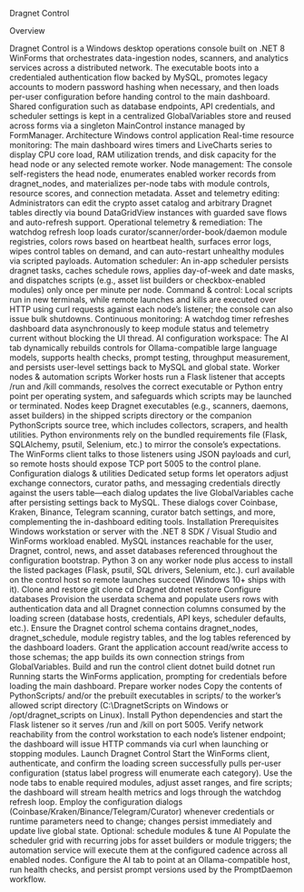 Dragnet Control

Overview

Dragnet Control is a Windows desktop operations console built on .NET 8 WinForms that orchestrates data-ingestion nodes, scanners, and analytics services across a distributed network. The executable boots into a credentialed authentication flow backed by MySQL, promotes legacy accounts to modern password hashing when necessary, and then loads per-user configuration before handing control to the main dashboard. Shared configuration such as database endpoints, API credentials, and scheduler settings is kept in a centralized GlobalVariables store and reused across forms via a singleton MainControl instance managed by FormManager.
Architecture
Windows control application
Real-time resource monitoring: The main dashboard wires timers and LiveCharts series to display CPU core load, RAM utilization trends, and disk capacity for the head node or any selected remote worker.
Node management: The console self-registers the head node, enumerates enabled worker records from dragnet_nodes, and materializes per-node tabs with module controls, resource scores, and connection metadata.
Asset and telemetry editing: Administrators can edit the crypto asset catalog and arbitrary Dragnet tables directly via bound DataGridView instances with guarded save flows and auto-refresh support.
Operational telemetry & remediation: The watchdog refresh loop loads curator/scanner/order-book/daemon module registries, colors rows based on heartbeat health, surfaces error logs, wipes control tables on demand, and can auto-restart unhealthy modules via scripted payloads.
Automation scheduler: An in-app scheduler persists dragnet tasks, caches schedule rows, applies day-of-week and date masks, and dispatches scripts (e.g., asset list builders or checkbox-enabled modules) only once per minute per node.
Command & control: Local scripts run in new terminals, while remote launches and kills are executed over HTTP using curl requests against each node’s listener; the console can also issue bulk shutdowns.
Continuous monitoring: A watchdog timer refreshes dashboard data asynchronously to keep module status and telemetry current without blocking the UI thread.
AI configuration workspace: The AI tab dynamically rebuilds controls for Ollama-compatible large language models, supports health checks, prompt testing, throughput measurement, and persists user-level settings back to MySQL and global state.
Worker nodes & automation scripts
Worker hosts run a Flask listener that accepts /run and /kill commands, resolves the correct executable or Python entry point per operating system, and safeguards which scripts may be launched or terminated. Nodes keep Dragnet executables (e.g., scanners, daemons, asset builders) in the shipped scripts directory or the companion PythonScripts source tree, which includes collectors, scrapers, and health utilities. Python environments rely on the bundled requirements file (Flask, SQLAlchemy, psutil, Selenium, etc.) to mirror the console’s expectations. The WinForms client talks to those listeners using JSON payloads and curl, so remote hosts should expose TCP port 5005 to the control plane.
Configuration dialogs & utilities
Dedicated setup forms let operators adjust exchange connectors, curator paths, and messaging credentials directly against the users table—each dialog updates the live GlobalVariables cache after persisting settings back to MySQL. These dialogs cover Coinbase, Kraken, Binance, Telegram scanning, curator batch settings, and more, complementing the in-dashboard editing tools.
Installation
Prerequisites
Windows workstation or server with the .NET 8 SDK / Visual Studio and WinForms workload enabled.
MySQL instances reachable for the user, Dragnet, control, news, and asset databases referenced throughout the configuration bootstrap.
Python 3 on any worker node plus access to install the listed packages (Flask, psutil, SQL drivers, Selenium, etc.).
curl available on the control host so remote launches succeed (Windows 10+ ships with it).
Clone and restore
git clone
cd Dragnet
dotnet restore
Configure databases
Provision the userdata schema and populate users rows with authentication data and all Dragnet connection columns consumed by the loading screen (database hosts, credentials, API keys, scheduler defaults, etc.).
Ensure the Dragnet control schema contains dragnet_nodes, dragnet_schedule, module registry tables, and the log tables referenced by the dashboard loaders.
Grant the application account read/write access to those schemas; the app builds its own connection strings from GlobalVariables.
Build and run the control client
dotnet build
dotnet run
Running starts the WinForms application, prompting for credentials before loading the main dashboard.
Prepare worker nodes
Copy the contents of PythonScripts/ and/or the prebuilt executables in scripts/ to the worker’s allowed script directory (C:\DragnetScripts on Windows or /opt/dragnet_scripts on Linux).
Install Python dependencies and start the Flask listener so it serves /run and /kill on port 5005.
Verify network reachability from the control workstation to each node’s listener endpoint; the dashboard will issue HTTP commands via curl when launching or stopping modules.
Launch Dragnet Control
Start the WinForms client, authenticate, and confirm the loading screen successfully pulls per-user configuration (status label progress will enumerate each category).
Use the node tabs to enable required modules, adjust asset ranges, and fire scripts; the dashboard will stream health metrics and logs through the watchdog refresh loop.
Employ the configuration dialogs (Coinbase/Kraken/Binance/Telegram/Curator) whenever credentials or runtime parameters need to change; changes persist immediately and update live global state.
Optional: schedule modules & tune AI
Populate the scheduler grid with recurring jobs for asset builders or module triggers; the automation service will execute them at the configured cadence across all enabled nodes.
Configure the AI tab to point at an Ollama-compatible host, run health checks, and persist prompt versions used by the PromptDaemon workflow.
